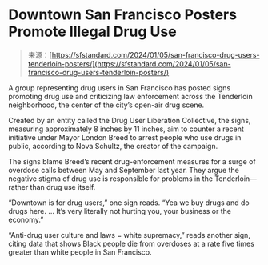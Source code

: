 <!--yml
category: 未分类
date: 2024-05-27 14:31:14
-->

# Downtown San Francisco Posters Promote Illegal Drug Use

> 来源：[https://sfstandard.com/2024/01/05/san-francisco-drug-users-tenderloin-posters/](https://sfstandard.com/2024/01/05/san-francisco-drug-users-tenderloin-posters/)

A group representing drug users in San Francisco has posted signs promoting drug use and criticizing law enforcement across the Tenderloin neighborhood, the center of the city’s open-air drug scene. 

Created by an entity called the Drug User Liberation Collective, the signs, measuring approximately 8 inches by 11 inches, aim to counter a recent initiative under Mayor London Breed to arrest people who use drugs in public, according to Nova Schultz, the creator of the campaign. 

The signs blame Breed’s recent drug-enforcement measures for a surge of overdose calls between May and September last year. They argue the negative stigma of drug use is responsible for problems in the Tenderloin—rather than drug use itself.

“Downtown is for drug users,” one sign reads. “Yea we buy drugs and do drugs here. … It’s very literally not hurting you, your business or the economy.” 

“Anti-drug user culture and laws = white supremacy,” reads another sign, citing data that shows Black people die from overdoses at a rate five times greater than white people in San Francisco.